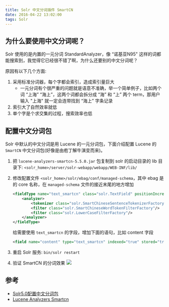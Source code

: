 ```yaml
---
title: Solr 中文分词插件 SmartCN
date: 2016-04-22 13:02:00
tags: Solr
---
```


## 为什么要使用中文分词呢？
Solr 使用的是内置的一元分词 StandardAnalyzer，像 “诺基亚N95" 这样的词都能搜索到，我觉得它已经很不错了啊，为什么还要别的中文分词呢？

<!--more-->

原因有以下几个方面:

1. 采用标准分词器，每个字都会索引，造成索引量巨大
    * 一元分词有个很严重的问题就是语意不准确，举一个简单例子，比如两个词 “上海” “海上”，这两个词都会拆分成 “海” 和 “上” 两个 term，那用户输入 "上海" 就一定会连带找到 “海上” 字条记录
2. 索引大了自然效率就低
3. 单个字是个求交集的过程，搜索效率也低

## 配置中文分词包
Solr 中默认的中文分词是用 Lucene 的一元分词包，下面介绍配置 Lucene 的 `SmartCN` 中文分词包(好像是由庖丁解牛演变而来)。

1. 把 `lucene-analyzers-smartcn-5.5.0.jar` 包复制到 solr 的启动目录的 lib 目录下:  `<solr_home>/server/solr-webapp/webapp/WEB-INF/lib/`
2. 修改配置文件 `<solr_home>/solr/ebag/conf/managed-schema`，其中 ebag 是的 core 名称，在 `managed-schema` 文件的接近末尾的地方增加

    ```xml
    <fieldType name="text_smartcn" class="solr.TextField" positionIncrementGap="100">
        <analyzer>
            <tokenizer class="solr.SmartChineseSentenceTokenizerFactory"/>
            <filter class="solr.SmartChineseWordTokenFilterFactory"/>
            <filter class="solr.LowerCaseFilterFactory"/>
        </analyzer>
    </fieldType>
    ```

    给需要使用 `text_smartcn` 的字段，增加下面的语句，比如 content 字段
    
    ```xml
    <field name="content" type="text_smartcn" indexed="true" stored="true"/>
    ```

3. 重启 Solr 服务: `bin/solr restart`
4. 验证 SmartCN 的分词效果
![](/img/solr/solr-smartcn.png)

## 参考
* [Solr5.0配置中文分词包](http://tec.5lulu.com/detail/110d2n2ehig5g8592.html)
* [Lucene Analyzers Smartcn](http://lucene.apache.org/core/6_0_0/analyzers-smartcn/)
